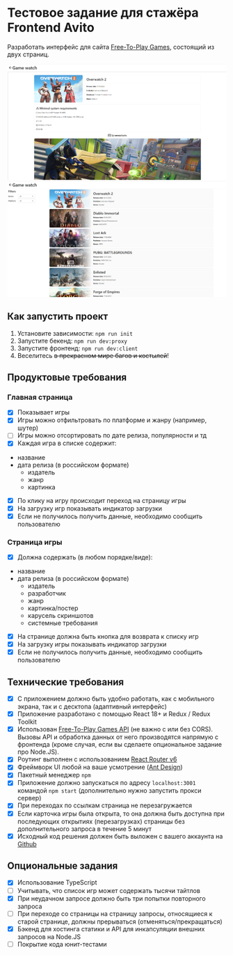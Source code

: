 # Тестовое задание для стажёра Frontend Avito

Разработать интерфейс для сайта [Free-To-Play Games](https://www.freetogame.com/), состоящий из двух страниц.

![Скриншот страницы игры](https://raw.githubusercontent.com/atlz253/game-watch/main/screenshots/1.png)
![Скриншот списка игр](https://raw.githubusercontent.com/atlz253/game-watch/main/screenshots/2.png)

## Как запустить проект

1. Установите зависимости: `npm run init`
2. Запустите бекенд: `npm run dev:proxy`
3. Запустите фронтенд: `npm run dev:client`
4. Веселитесь ~~в прекрасном мире багов и костылей~~!

## Продуктовые требования

### Главная страница

- [x] Показывает игры
- [x] Игры можно отфильтровать по платформе и жанру (например, шутер)
- [ ] Игры можно отсортировать по дате релиза, популярности и тд
- [x] Каждая игра в списке содержит:
- название
- дата релиза (в российском формате)
  - издатель
  - жанр
  - картинка
- [x] По клику на игру происходит переход на страницу игры
- [x] На загрузку игр показывать индикатор загрузки
- [x] Если не получилось получить данные, необходимо сообщить пользователю

### Страница игры

- [x] Должна содержать (в любом порядке/виде):

- название
- дата релиза (в российском формате)
  - издатель
  - разработчик
  - жанр
  - картинка/постер
  - карусель скриншотов
  - системные требования
- [x] На странице должна быть кнопка для возврата к списку игр
- [x] На загрузку игры показывать индикатор загрузки
- [x] Если не получилось получить данные, необходимо сообщить пользователю

## Технические требования

- [x] С приложением должно быть удобно работать, как с мобильного экрана, так и с десктопа (адаптивный интерфейс)
- [x] Приложение разработано с помощью React 18+ и Redux / Redux Toolkit
- [x] Использован [Free-To-Play Games API](https://www.freetogame.com/api-doc) (не важно с или без CORS). Вызовы API и обработка данных от него производятся напрямую с фронтенда (кроме случая, если вы сделаете опциональное задание про Node.JS).
- [x] Роутинг выполнен с использованием [React Router v6](https://reactrouter.com/en/main)
- [x] Фреймворк UI любой на ваше усмотрение ([Ant Design](https://ant.design/))
- [x] Пакетный менеджер `npm`
- [x] Приложение должно запускаться по адресу `localhost:3001` командой `npm start` (дополнительно нужно запустить прокси сервер)
- [x] При переходах по ссылкам страница не перезагружается
- [x] Если карточка игры была открыта, то она должна быть доступна при последующих открытиях (перезагрузках) страницы без дополнительного запроса в течение 5 минут
- [x] Исходный код решения должен быть выложен с вашего аккаунта на [Github](http://github.com/)

## Опциональные задания

- [x] Использование TypeScript
- [ ] Учитывать, что список игр может содержать тысячи тайтлов
- [x] При неудачном запросе должно быть три попытки повторного запроса
- [ ] При переходе со страницы на страницу запросы, относящиеся к старой странице, должны прерываться (отменяться/прекращаться)
- [x] Бэкенд для хостинга статики и API для инкапсуляции внешних запросов на Node.JS
- [ ] Покрытие кода юнит-тестами
